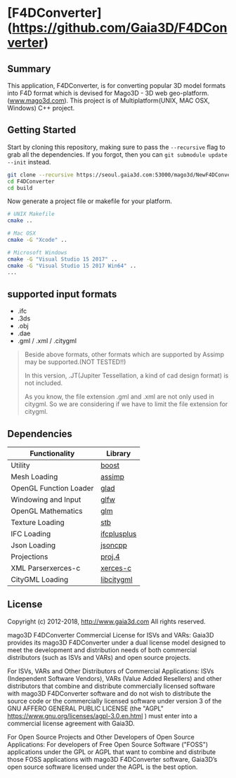 # [F4DConverter] (https://github.com/Gaia3D/F4DConverter)

## Summary
This application, F4DConverter, is for converting popular 3D model formats into F4D format which is devised for Mago3D - 3D web geo-platform. (www.mago3d.com). This project is of Multiplatform(UNIX, MAC OSX, Windows) C++ project.

## Getting Started
Start by cloning this repository, making sure to pass the `--recursive` flag to grab all the dependencies.
If you forgot, then you can `git submodule update --init` instead.

```bash
git clone --recursive https://seoul.gaia3d.com:53000/mago3d/NewF4DConverter.git
cd F4DConverter
cd build
```

Now generate a project file or makefile for your platform.

```bash
# UNIX Makefile
cmake ..

# Mac OSX
cmake -G "Xcode" ..

# Microsoft Windows
cmake -G "Visual Studio 15 2017" ..
cmake -G "Visual Studio 15 2017 Win64" ..
...
```

## supported input formats ##
- .ifc
- .3ds
- .obj
- .dae
- .gml / .xml / .citygml
  
> Beside above formats, other formats which are supported by Assimp may be supported.(NOT TESTED!!)
>
> In this version, .JT(Jupiter Tessellation, a kind of cad design format) is not included.
>  
> As you know, the file extension .gml and .xml are not only used in citygml. So we are considering if we have to limit the file extension for citygml.

## Dependencies

Functionality           | Library
----------------------- | ------------------------------------------
Utility                 | [boost](https://github.com/boostorg/boost)
Mesh Loading            | [assimp](https://github.com/assimp/assimp)
OpenGL Function Loader  | [glad](https://github.com/Dav1dde/glad)
Windowing and Input     | [glfw](https://github.com/glfw/glfw)
OpenGL Mathematics      | [glm](https://github.com/g-truc/glm)
Texture Loading         | [stb](https://github.com/nothings/stb)
IFC Loading             | [ifcplusplus](https://github.com/ifcquery/ifcplusplus)
Json Loading            | [jsoncpp](https://github.com/open-source-parsers/jsoncpp)
Projections             | [proj.4](https://github.com/OSGeo/proj.4)
XML Parserxerces-c      | [xerces-c](https://github.com/apache/xerces-c)
CityGML Loading         | [libcitygml](https://github.com/jklimke/libcitygml)

## License
Copyright (c) 2012-2018, http://www.gaia3d.com
All rights reserved.

mago3D F4DConverter Commercial License for ISVs and VARs:
Gaia3D provides its mago3D F4DConverter under a dual license model designed
to meet the development and distribution needs of both commercial distributors
(such as ISVs and VARs) and open source projects.

For ISVs, VARs and Other Distributors of Commercial Applications:
ISVs (Independent Software Vendors), VARs (Value Added Resellers) and
other distributors that combine and distribute commercially licensed software with
mago3D F4DConverter software and do not wish to distribute the source code
or the commercially licensed software under version 3 of the GNU AFFERO GENERAL PUBLIC LICENSE
(the "AGPL" https://www.gnu.org/licenses/agpl-3.0.en.html ) must enter into
a commercial license agreement with Gaia3D.

For Open Source Projects and Other Developers of Open Source Applications:
For developers of Free Open Source Software ("FOSS") applications under the GPL or AGPL
that want to combine and distribute those FOSS applications with mago3D F4DConverter software,
Gaia3D’s open source software licensed under the AGPL is the best option.
